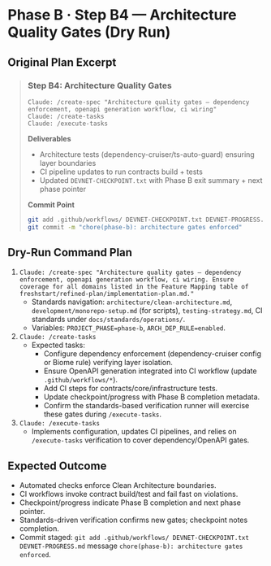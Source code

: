 # Phase B · Step B4 — Architecture Quality Gates (Dry Run)

## Original Plan Excerpt

> ### Step B4: Architecture Quality Gates
> ```claude
> Claude: /create-spec "Architecture quality gates — dependency enforcement, openapi generation workflow, ci wiring"
> Claude: /create-tasks
> Claude: /execute-tasks
> ```
>
> **Deliverables**
> - Architecture tests (dependency-cruiser/ts-auto-guard) ensuring layer boundaries
> - CI pipeline updates to run contracts build + tests
> - Updated `DEVNET-CHECKPOINT.txt` with Phase B exit summary + next phase pointer
>
> **Commit Point**
> ```bash
> git add .github/workflows/ DEVNET-CHECKPOINT.txt DEVNET-PROGRESS.md
> git commit -m "chore(phase-b): architecture gates enforced"
> ```

## Dry-Run Command Plan

1. `Claude: /create-spec "Architecture quality gates — dependency enforcement, openapi generation workflow, ci wiring. Ensure coverage for all domains listed in the Feature Mapping table of freshstart/refined-plan/implementation-plan.md."`
   - Standards navigation: `architecture/clean-architecture.md`, `development/monorepo-setup.md` (for scripts), `testing-strategy.md`, CI standards under `docs/standards/operations/`.
   - Variables: `PROJECT_PHASE=phase-b`, `ARCH_DEP_RULE=enabled`.
2. `Claude: /create-tasks`
   - Expected tasks:
     - Configure dependency enforcement (dependency-cruiser config or Biome rule) verifying layer isolation.
     - Ensure OpenAPI generation integrated into CI workflow (update `.github/workflows/*`).
     - Add CI steps for contracts/core/infrastructure tests.
     - Update checkpoint/progress with Phase B completion metadata.
     - Confirm the standards-based verification runner will exercise these gates during `/execute-tasks`.
3. `Claude: /execute-tasks`
   - Implements configuration, updates CI pipelines, and relies on `/execute-tasks` verification to cover dependency/OpenAPI gates.

## Expected Outcome

- Automated checks enforce Clean Architecture boundaries.
- CI workflows invoke contract build/test and fail fast on violations.
- Checkpoint/progress indicate Phase B completion and next phase pointer.
- Standards-driven verification confirms new gates; checkpoint notes completion.
- Commit staged: `git add .github/workflows/ DEVNET-CHECKPOINT.txt DEVNET-PROGRESS.md` message `chore(phase-b): architecture gates enforced`.
